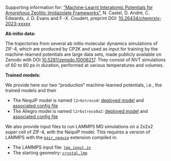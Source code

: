 Supporting information for: [“Machine-Learnt Interatomic Potentials for Amorphous Zeolitic Imidazolate Frameworks”](https://doi.org/10.26434/chemrxiv-2023-xxxxx), N. Castel, D. André, C. Edwards, J. D. Evans and F.-X. Coudert, preprint DOI: [10.26434/chemrxiv-2023-xxxxx](https://doi.org/10.26434/chemrxiv-2023-xxxxx)


**Ab initio data:**

The trajectories from several ab initio molecular dynamics simulations of ZIF-4, which are produced by CP2K and used as input for training by the machine-learned potentials are large data sets, made publicly available on Zenodo with DOI [10.5281/zenodo.10006217](https://doi.org/10.5281/zenodo.10006217). They consist of NVT simulations of 60 to 80 ps in duration, performed at various temperatures and volumes.


**Trained models:**

We provide here our two “production” machine-learned potentials, i.e., the trained models and their 

- The NequIP model is named `l2r6stress0`: [deployed model](nequip_l2r6stress0.pth) and [associated config file](nequip_l2r6stress0.yaml)
- The Allegro model is named `l2r6stress0a2`: [deployed model](allegro_l2r6stress0a2.pth) and [associated config file](allegro_l2r6stress0a2.yaml)

We also provide input files to run LAMMPS MD simulations on a 2x2x2 super cell of ZIF-4, with the NequIP model. This requires a version of LAMMPS with the [`pair_nequip`](https://github.com/mir-group/pair_nequip) extension compiled in.

- The LAMMPS input file: [`lmp_input.in`](lmp_input.in)
- The starting geometry: [`crystal.lmp`](crystal.lmp)
